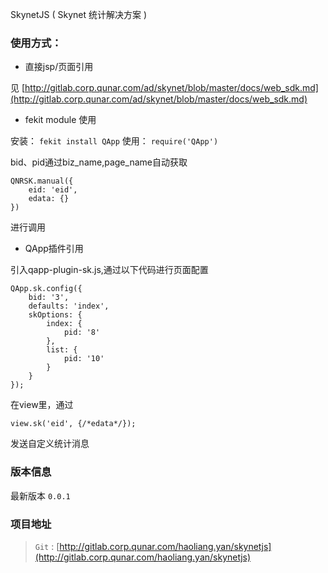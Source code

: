 SkynetJS ( Skynet 统计解决方案 )

### 使用方式：

- 直接jsp/页面引用

见 [http://gitlab.corp.qunar.com/ad/skynet/blob/master/docs/web_sdk.md](http://gitlab.corp.qunar.com/ad/skynet/blob/master/docs/web_sdk.md)

- fekit module 使用

安装： `fekit install QApp`
使用： `require('QApp')`

bid、pid通过biz_name,page_name自动获取
```
QNRSK.manual({
    eid: 'eid',
    edata: {}
})
```
进行调用

- QApp插件引用

引入qapp-plugin-sk.js,通过以下代码进行页面配置
```
QApp.sk.config({
    bid: '3',
    defaults: 'index',
    skOptions: {
        index: {
            pid: '8'
        },
        list: {
            pid: '10'
        }
    }
});
```
在view里，通过
```
view.sk('eid', {/*edata*/});
```
发送自定义统计消息


### 版本信息

最新版本 `0.0.1`


### 项目地址

> `Git` : [http://gitlab.corp.qunar.com/haoliang.yan/skynetjs](http://gitlab.corp.qunar.com/haoliang.yan/skynetjs)

